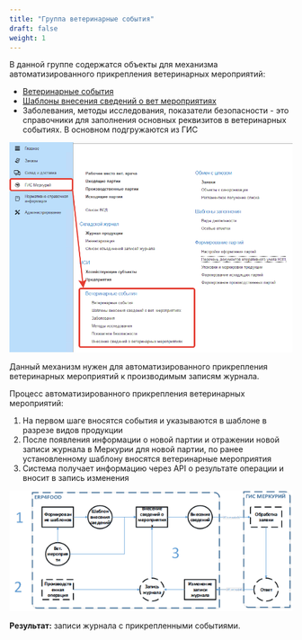 ```yaml
---
title: "Группа ветеринарные события"
draft: false
weight: 1
---
```


В данной группе содержатся объекты для механизма автоматизированного прикрепления ветеринарных мероприятий:

- [Ветеринарные события](VeterinaryEvents.md)
- [Шаблоны внесения сведений о вет мероприятиях](TemplateForEnteringInformation.md)
- Заболевания, методы исследования, показатели безопасности - это справочники для заполнения основных реквизитов в ветеринарных событиях. В основном подгружаются из ГИС

[![1][1]][1]

Данный механизм нужен для автоматизированного прикрепления ветеринарных мероприятий к производимым записям журнала.

Процесс автоматизированного прикрепления ветеринарных мероприятий:

1. На первом шаге вносятся события и указываются в шаблоне в разрезе видов продукции
2. После появления информации о новой партии и отражении новой записи журнала в Меркурии для новой партии, по ранее установленному шаблону вносятся ветеринарные мероприятия
3. Система получает информацию через API о результате операции и вносит в запись изменения

[![2][2]][2]

**Результат:** записи журнала с прикрепленными событиями.

[1]: 1.png
[2]: 2.png

